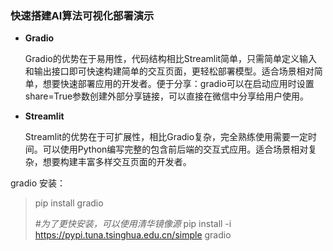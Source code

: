 ### 快速搭建AI算法可视化部署演示

- **Gradio**

  Gradio的优势在于易用性，代码结构相比Streamlit简单，只需简单定义输入和输出接口即可快速构建简单的交互页面，更轻松部署模型。适合场景相对简单，想要快速部署应用的开发者。便于分享：gradio可以在启动应用时设置share=True参数创建外部分享链接，可以直接在微信中分享给用户使用。

- **Streamlit**

  Streamlit的优势在于可扩展性，相比Gradio复杂，完全熟练使用需要一定时间。可以使用Python编写完整的包含前后端的交互式应用。适合场景相对复杂，想要构建丰富多样交互页面的开发者。



gradio 安装：

> pip install gradio
>
> *#为了更快安装，可以使用清华镜像源*
> pip install -i https://pypi.tuna.tsinghua.edu.cn/simple gradio



